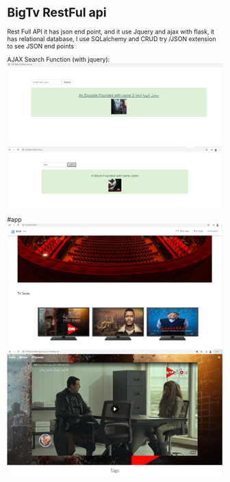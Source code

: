# BigTv RestFul api 
Rest Full API it has json end point, and it use Jquery and ajax with flask, it has relational database, I use SQLalchemy and CRUD
try /JSON extension to see JSON end points

AJAX Search Function (with jquery):
<img src="mysearchs.PNG">
<img src="movie.PNG">

#app 
<img src="Fianl.PNG">
<img src="part1.PNG">

